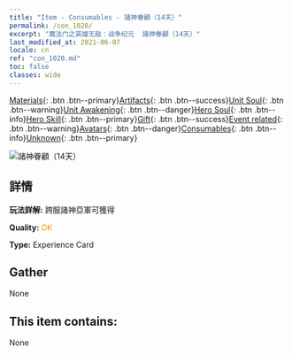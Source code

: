 ```yaml
---
title: "Item - Consumables - 諸神眷顧（14天）"
permalink: /con_1020/
excerpt: "魔法门之英雄无敌：战争纪元  諸神眷顧（14天）"
last_modified_at: 2021-06-07
locale: cn
ref: "con_1020.md"
toc: false
classes: wide
---
```

 [Materials](/ItemsCN/){: .btn .btn--primary}[Artifacts](/ItemsCN/Artifacts/){: .btn .btn--success}[Unit Soul](/ItemsCN/UnitSoul/){: .btn .btn--warning}[Unit Awakening](/ItemsCN/UnitAwakening/){: .btn .btn--danger}[Hero Soul](/ItemsCN/HeroSoul/){: .btn .btn--info}[Hero Skill](/ItemsCN/HeroSkill/){: .btn .btn--primary}[Gift](/ItemsCN/Gift/){: .btn .btn--success}[Event related](/ItemsCN/Events/){: .btn .btn--warning}[Avatars](/ItemsCN/Avatars/){: .btn .btn--danger}[Consumables](/ItemsCN/Consumables/){: .btn .btn--info}[Unknown](/ItemsCN/Unknown/){: .btn .btn--primary}

 ![諸神眷顧（14天）](/images/a/avatarFrame_62.png)

## 詳情
 **玩法詳解:** 跨服諸神亞軍可獲得

 **Quality:** <span style="color: #FF8C00">OK</span>

 **Type:** Experience Card

## Gather

  None

## This item contains:

  None

